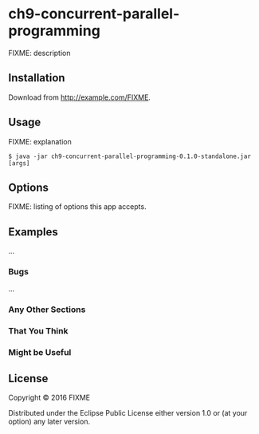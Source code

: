 # ch9-concurrent-parallel-programming

FIXME: description

## Installation

Download from http://example.com/FIXME.

## Usage

FIXME: explanation

    $ java -jar ch9-concurrent-parallel-programming-0.1.0-standalone.jar [args]

## Options

FIXME: listing of options this app accepts.

## Examples

...

### Bugs

...

### Any Other Sections
### That You Think
### Might be Useful

## License

Copyright © 2016 FIXME

Distributed under the Eclipse Public License either version 1.0 or (at
your option) any later version.
